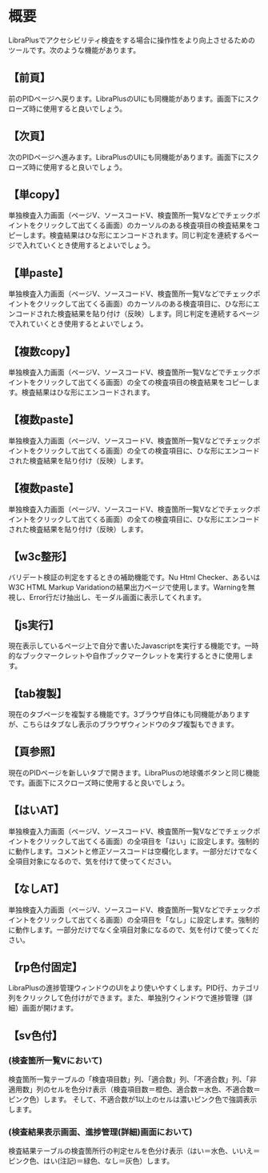 # 概要

LibraPlusでアクセシビリティ検査をする場合に操作性をより向上させるためのツールです。次のような機能があります。

## 【前頁】
前のPIDページへ戻ります。LibraPlusのUIにも同機能があります。画面下にスクローズ時に使用すると良いでしょう。

## 【次頁】
次のPIDページへ進みます。LibraPlusのUIにも同機能があります。画面下にスクローズ時に使用すると良いでしょう。

## 【単copy】
単独検査入力画面（ページV、ソースコードV、検査箇所一覧Vなどでチェックポイントをクリックして出てくる画面）のカーソルのある検査項目の検査結果をコピーします。検査結果はひな形にエンコードされます。同じ判定を連続するページで入れていくとき使用するとよいでしょう。

## 【単paste】
単独検査入力画面（ページV、ソースコードV、検査箇所一覧Vなどでチェックポイントをクリックして出てくる画面）のカーソルのある検査項目に、ひな形にエンコードされた検査結果を貼り付け（反映）します。同じ判定を連続するページで入れていくとき使用するとよいでしょう。

## 【複数copy】
単独検査入力画面（ページV、ソースコードV、検査箇所一覧Vなどでチェックポイントをクリックして出てくる画面）の全ての検査項目の検査結果をコピーします。検査結果はひな形にエンコードされます。

## 【複数paste】
単独検査入力画面（ページV、ソースコードV、検査箇所一覧Vなどでチェックポイントをクリックして出てくる画面）の全ての検査項目に、ひな形にエンコードされた検査結果を貼り付け（反映）します。

## 【複数paste】
単独検査入力画面（ページV、ソースコードV、検査箇所一覧Vなどでチェックポイントをクリックして出てくる画面）の全ての検査項目に、ひな形にエンコードされた検査結果を貼り付け（反映）します。

## 【w3c整形】
バリデート検証の判定をするときの補助機能です。Nu Html Checker、あるいはW3C HTML Markup Varidationの結果出力ページで使用します。Warningを無視し、Error行だけ抽出し、モーダル画面に表示してくれます。

## 【js実行】
現在表示しているページ上で自分で書いたJavascriptを実行する機能です。一時的なブックマークレットや自作ブックマークレットを実行するときに使用します。

## 【tab複製】
現在のタブページを複製する機能です。3ブラウザ自体にも同機能がありますが、こちらはタブなし表示のブラウザウィンドウのタブ複製もできます。

## 【頁参照】
現在のPIDページを新しいタブで開きます。LibraPlusの地球儀ボタンと同じ機能です。画面下にスクローズ時に使用すると良いでしょう。

## 【はいAT】
単独検査入力画面（ページV、ソースコードV、検査箇所一覧Vなどでチェックポイントをクリックして出てくる画面）の全項目を「はい」に設定します。強制的に動作します。コメントと修正ソースコードは空欄化します。一部分だけでなく全項目対象になるので、気を付けて使ってください。

## 【なしAT】
単独検査入力画面（ページV、ソースコードV、検査箇所一覧Vなどでチェックポイントをクリックして出てくる画面）の全項目を「なし」に設定します。強制的に動作します。一部分だけでなく全項目対象になるので、気を付けて使ってください。

## 【rp色付固定】
LibraPlusの進捗管理ウィンドウのUIをより使いやすくします。PID行、カテゴリ列をクリックして色付けができます。また、単独別ウィンドウで進捗管理（詳細）画面が開けます。

## 【sv色付】
### (検査箇所一覧Vにおいて)
検査箇所一覧テーブルの「検査項目数」列、「適合数」列、「不適合数」列、「非適用数」列のセルを色分け表示（検査項目数＝橙色、適合数＝水色、不適合数＝ピンク色）します。
そして、不適合数が1以上のセルは濃いピンク色で強調表示します。

### (検査結果表示画面、進捗管理(詳細)画面において)
検査結果テーブルの検査箇所行の判定セルを色分け表示（はい＝水色、いいえ＝ピンク色、はい(注記)＝緑色、なし＝灰色）します。
